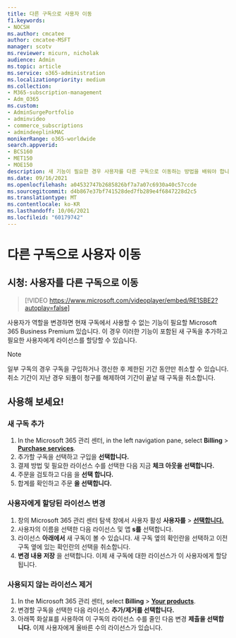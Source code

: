 ```yaml
---
title: 다른 구독으로 사용자 이동
f1.keywords:
- NOCSH
ms.author: cmcatee
author: cmcatee-MSFT
manager: scotv
ms.reviewer: micurn, nicholak
audience: Admin
ms.topic: article
ms.service: o365-administration
ms.localizationpriority: medium
ms.collection:
- M365-subscription-management
- Adm_O365
ms.custom:
- AdminSurgePortfolio
- adminvideo
- commerce_subscriptions
- admindeeplinkMAC
monikerRange: o365-worldwide
search.appverid:
- BCS160
- MET150
- MOE150
description: 새 기능이 필요한 경우 사용자를 다른 구독으로 이동하는 방법을 배워야 합니다.
ms.date: 09/16/2021
ms.openlocfilehash: a04532747b2685826bf7a7a07c6930a40c57ccde
ms.sourcegitcommit: d4b867e37bf741528ded7fb289e4f6847228d2c5
ms.translationtype: MT
ms.contentlocale: ko-KR
ms.lasthandoff: 10/06/2021
ms.locfileid: "60179742"
---
```

# <a name="move-users-to-different-subscriptions"></a>다른 구독으로 사용자 이동

## <a name="watch-move-users-to-a-different-subscription"></a>시청: 사용자를 다른 구독으로 이동

> [!VIDEO https://www.microsoft.com/videoplayer/embed/RE1SBE2?autoplay=false]

사용자가 역할을 변경하면 현재 구독에서 사용할 수 없는 기능이 필요할 Microsoft 365 Business Premium 있습니다. 이 경우 이러한 기능이 포함된 새 구독을 추가하고 필요한 사용자에게 라이선스를 할당할 수 있습니다.

> [!NOTE]
> 일부 구독의 경우 구독을 구입하거나 갱신한 후 제한된 기간 동안만 취소할 수 있습니다. 취소 기간이 지난 경우 되풀이 청구를 해제하여 기간이 끝날 때 구독을 취소합니다.

## <a name="try-it"></a>사용해 보세요!

### <a name="add-a-new-subscription"></a>새 구독 추가

1. In the Microsoft 365 관리 센터, in the left navigation pane, select **Billing**  >  <a href="https://go.microsoft.com/fwlink/p/?linkid=868433" target="_blank">**Purchase services**</a>.
1. 추가할 구독을 선택하고 구입을 **선택합니다.**
1. 결제 방법 및 필요한 라이선스 수를 선택한 다음 지금 **체크 아웃을 선택합니다.**
1. 주문을 검토하고 다음 을 **선택 합니다.**
1. 합계를 확인하고 주문 **을 선택합니다.**

### <a name="change-the-license-assigned-to-a-user"></a>사용자에게 할당된 라이선스 변경

1. 창의 Microsoft 365 관리 센터 탐색 창에서 사용자 활성 **사용자를**  >  <a href="https://go.microsoft.com/fwlink/p/?linkid=834822" target="_blank">**선택합니다.**</a>
1. 사용자의 이름을 선택한 다음 라이선스 및 앱 **s를** 선택합니다.
1. 라이선스 **아래에서** 새 구독이 볼 수 있습니다. 새 구독 옆의 확인란을 선택하고 이전 구독 옆에 있는 확인란의 선택을 취소합니다.
1. **변경 내용 저장** 을 선택합니다. 이제 새 구독에 대한 라이선스가 이 사용자에게 할당됩니다.

### <a name="remove-an-unused-license"></a>사용되지 않는 라이선스 제거

1. In the Microsoft 365 관리 센터, select **Billing**  >  <a href="https://go.microsoft.com/fwlink/p/?linkid=842054" target="_blank">**Your products**</a>.
1. 변경할 구독을 선택한 다음 라이선스 **추가/제거를 선택합니다.**
1. 아래쪽 화살표를 사용하여 이 구독의 라이선스 수를 줄인 다음 변경 **제출을 선택합니다.** 이제 사용자에게 올바른 수의 라이선스가 있습니다.